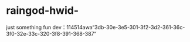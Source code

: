 # raingod-hwid-
just something fun
dev：114514awa“3db-30e-3e5-301-3f2-3d2-361-36c-3f0-32e-33c-320-3f8-391-368-387”
